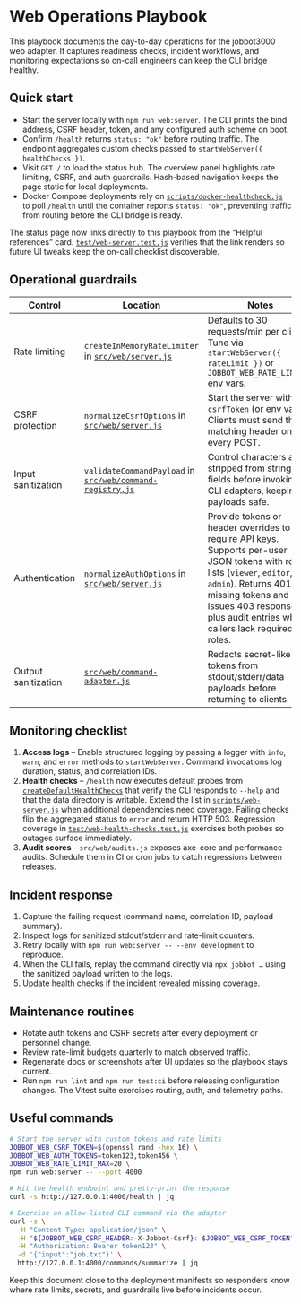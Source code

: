 # Web Operations Playbook

This playbook documents the day-to-day operations for the jobbot3000 web
adapter. It captures readiness checks, incident workflows, and monitoring
expectations so on-call engineers can keep the CLI bridge healthy.

## Quick start

- Start the server locally with `npm run web:server`. The CLI prints the bind
  address, CSRF header, token, and any configured auth scheme on boot.
- Confirm `/health` returns `status: "ok"` before routing traffic. The endpoint
  aggregates custom checks passed to `startWebServer({ healthChecks })`.
- Visit `GET /` to load the status hub. The overview panel highlights rate
  limiting, CSRF, and auth guardrails. Hash-based navigation keeps the page
  static for local deployments.
- Docker Compose deployments rely on
  [`scripts/docker-healthcheck.js`](../scripts/docker-healthcheck.js) to poll
  `/health` until the container reports `status: "ok"`, preventing traffic from
  routing before the CLI bridge is ready.

The status page now links directly to this playbook from the “Helpful
references” card. [`test/web-server.test.js`](../test/web-server.test.js)
verifies that the link renders so future UI tweaks keep the on-call checklist
discoverable.

## Operational guardrails

| Control             | Location                                                                                    | Notes                                                                                                                                                                                                                                             |
| ------------------- | ------------------------------------------------------------------------------------------- | ------------------------------------------------------------------------------------------------------------------------------------------------------------------------------------------------------------------------------------------------- |
| Rate limiting       | `createInMemoryRateLimiter` in [`src/web/server.js`](../src/web/server.js)                  | Defaults to 30 requests/min per client. Tune via `startWebServer({ rateLimit })` or `JOBBOT_WEB_RATE_LIMIT_*` env vars.                                                                                                                           |
| CSRF protection     | `normalizeCsrfOptions` in [`src/web/server.js`](../src/web/server.js)                       | Start the server with `csrfToken` (or env vars). Clients must send the matching header on every POST.                                                                                                                                             |
| Input sanitization  | `validateCommandPayload` in [`src/web/command-registry.js`](../src/web/command-registry.js) | Control characters are stripped from string fields before invoking CLI adapters, keeping payloads safe.                                                                                                                                           |
| Authentication      | `normalizeAuthOptions` in [`src/web/server.js`](../src/web/server.js)                       | Provide tokens or header overrides to require API keys. Supports per-user JSON tokens with role lists (`viewer`, `editor`, `admin`). Returns 401 for missing tokens and issues 403 responses plus audit entries when callers lack required roles. |
| Output sanitization | [`src/web/command-adapter.js`](../src/web/command-adapter.js)                               | Redacts secret-like tokens from stdout/stderr/data payloads before returning to clients.                                                                                                                                                          |

## Monitoring checklist

1. **Access logs** – Enable structured logging by passing a logger with `info`,
   `warn`, and `error` methods to `startWebServer`. Command invocations log
   duration, status, and correlation IDs.
2. **Health checks** – `/health` now executes default probes from
   [`createDefaultHealthChecks`](../src/web/health-checks.js) that verify the
   CLI responds to `--help` and that the data directory is writable. Extend the
   list in [`scripts/web-server.js`](../scripts/web-server.js) when additional
   dependencies need coverage. Failing checks flip the aggregated status to
   `error` and return HTTP 503. Regression coverage in
   [`test/web-health-checks.test.js`](../test/web-health-checks.test.js)
   exercises both probes so outages surface immediately.
3. **Audit scores** – `src/web/audits.js` exposes axe-core and performance
   audits. Schedule them in CI or cron jobs to catch regressions between
   releases.

## Incident response

1. Capture the failing request (command name, correlation ID, payload summary).
2. Inspect logs for sanitized stdout/stderr and rate-limit counters.
3. Retry locally with `npm run web:server -- --env development` to reproduce.
4. When the CLI fails, replay the command directly via `npx jobbot …` using the
   sanitized payload written to the logs.
5. Update health checks if the incident revealed missing coverage.

## Maintenance routines

- Rotate auth tokens and CSRF secrets after every deployment or personnel
  change.
- Review rate-limit budgets quarterly to match observed traffic.
- Regenerate docs or screenshots after UI updates so the playbook stays current.
- Run `npm run lint` and `npm run test:ci` before releasing configuration
  changes. The Vitest suite exercises routing, auth, and telemetry paths.

## Useful commands

```bash
# Start the server with custom tokens and rate limits
JOBBOT_WEB_CSRF_TOKEN=$(openssl rand -hex 16) \
JOBBOT_WEB_AUTH_TOKENS=token123,token456 \
JOBBOT_WEB_RATE_LIMIT_MAX=20 \
npm run web:server -- --port 4000

# Hit the health endpoint and pretty-print the response
curl -s http://127.0.0.1:4000/health | jq

# Exercise an allow-listed CLI command via the adapter
curl -s \
  -H "Content-Type: application/json" \
  -H "${JOBBOT_WEB_CSRF_HEADER:-X-Jobbot-Csrf}: $JOBBOT_WEB_CSRF_TOKEN" \
  -H "Authorization: Bearer token123" \
  -d '{"input":"job.txt"}' \
  http://127.0.0.1:4000/commands/summarize | jq
```

Keep this document close to the deployment manifests so responders know where
rate limits, secrets, and guardrails live before incidents occur.
